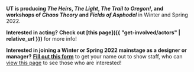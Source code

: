 **UT is producing *The Heirs*, *The Light*, *The Trail to Oregon!*, and workshops of *Chaos Theory* and *Fields of Asphodel*** in Winter and Spring 2022.

**Interested in acting?** **Check out [this page]({{ "get-involved/actors" | relative_url }})** for more info!

**Interested in joining a Winter or Spring 2022 mainstage as a designer or manager?** **[Fill out this form](https://forms.gle/qRpMdFR1HDCxAdTi8)** to get your name out to show staff, who can [view this page](https://docs.google.com/document/d/1-CPp6fKgUhwP6BdVOM4c6b-2FGZw49l3K-5_jnMQ5rk/edit) to see those who are interested!
